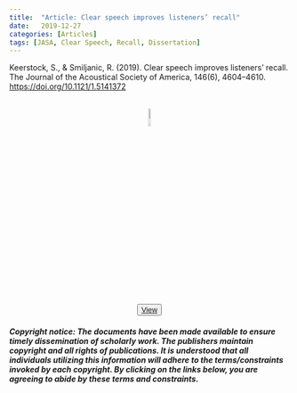 ```yaml
---
title:  "Article: Clear speech improves listeners’ recall"
date:   2019-12-27
categories: [Articles]
tags: [JASA, Clear Speech, Recall, Dissertation]
---
```


Keerstock, S., & Smiljanic, R. (2019). Clear speech improves listeners’ recall. The Journal of the Acoustical Society of America, 146(6), 4604–4610. <a href="https://doi.org/10.1121/1.5141372">https://doi.org/10.1121/1.5141372</a>
<center>
  <br><a href="https://skrstck.github.io/files/2019_Keerstock_Smiljanic.pdf" >
  <img src="https://skrstck.github.io/images/icons/tools-and-utensils.png" alt="download" style="width:9%;"></a>
 <br><button type="button"><a href="https://skrstck.github.io/files/2019_Keerstock_Smiljanic.pdf" >View</a></button>

</center>
<h5>Copyright notice: The documents have been made available to ensure timely dissemination of scholarly work. 
  The publishers maintain copyright and all rights of publications. 
  It is understood that all individuals utilizing this information will adhere to the terms/constraints invoked by each copyright.  
  By clicking on the links below, you are agreeing to abide by these terms and constraints.</h5>
